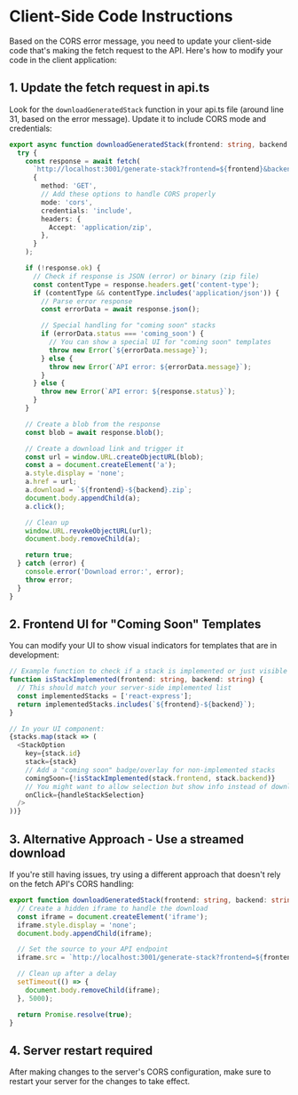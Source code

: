 # Client-Side Code Instructions

Based on the CORS error message, you need to update your client-side code that's making the fetch request to the API. Here's how to modify your code in the client application:

## 1. Update the fetch request in api.ts

Look for the `downloadGeneratedStack` function in your api.ts file (around line 31, based on the error message). Update it to include CORS mode and credentials:

```typescript
export async function downloadGeneratedStack(frontend: string, backend: string) {
  try {
    const response = await fetch(
      `http://localhost:3001/generate-stack?frontend=${frontend}&backend=${backend}`,
      {
        method: 'GET',
        // Add these options to handle CORS properly
        mode: 'cors',
        credentials: 'include',
        headers: {
          Accept: 'application/zip',
        },
      }
    );

    if (!response.ok) {
      // Check if response is JSON (error) or binary (zip file)
      const contentType = response.headers.get('content-type');
      if (contentType && contentType.includes('application/json')) {
        // Parse error response
        const errorData = await response.json();

        // Special handling for "coming soon" stacks
        if (errorData.status === 'coming_soon') {
          // You can show a special UI for "coming soon" templates
          throw new Error(`${errorData.message}`);
        } else {
          throw new Error(`API error: ${errorData.message}`);
        }
      } else {
        throw new Error(`API error: ${response.status}`);
      }
    }

    // Create a blob from the response
    const blob = await response.blob();

    // Create a download link and trigger it
    const url = window.URL.createObjectURL(blob);
    const a = document.createElement('a');
    a.style.display = 'none';
    a.href = url;
    a.download = `${frontend}-${backend}.zip`;
    document.body.appendChild(a);
    a.click();

    // Clean up
    window.URL.revokeObjectURL(url);
    document.body.removeChild(a);

    return true;
  } catch (error) {
    console.error('Download error:', error);
    throw error;
  }
}
```

## 2. Frontend UI for "Coming Soon" Templates

You can modify your UI to show visual indicators for templates that are in development:

```typescript
// Example function to check if a stack is implemented or just visible in UI
function isStackImplemented(frontend: string, backend: string) {
  // This should match your server-side implemented list
  const implementedStacks = ['react-express'];
  return implementedStacks.includes(`${frontend}-${backend}`);
}

// In your UI component:
{stacks.map(stack => (
  <StackOption
    key={stack.id}
    stack={stack}
    // Add a "coming soon" badge/overlay for non-implemented stacks
    comingSoon={!isStackImplemented(stack.frontend, stack.backend)}
    // You might want to allow selection but show info instead of downloading
    onClick={handleStackSelection}
  />
))}
```

## 3. Alternative Approach - Use a streamed download

If you're still having issues, try using a different approach that doesn't rely on the fetch API's CORS handling:

```typescript
export function downloadGeneratedStack(frontend: string, backend: string) {
  // Create a hidden iframe to handle the download
  const iframe = document.createElement('iframe');
  iframe.style.display = 'none';
  document.body.appendChild(iframe);

  // Set the source to your API endpoint
  iframe.src = `http://localhost:3001/generate-stack?frontend=${frontend}&backend=${backend}`;

  // Clean up after a delay
  setTimeout(() => {
    document.body.removeChild(iframe);
  }, 5000);

  return Promise.resolve(true);
}
```

## 4. Server restart required

After making changes to the server's CORS configuration, make sure to restart your server for the changes to take effect.
